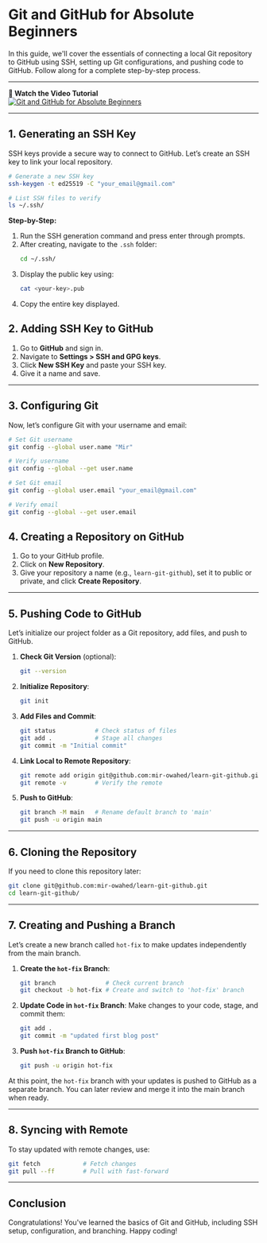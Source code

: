 
# Git and GitHub for Absolute Beginners

In this guide, we'll cover the essentials of connecting a local Git repository to GitHub using SSH, setting up Git configurations, and pushing code to GitHub. Follow along for a complete step-by-step process.

---
**🎥 Watch the Video Tutorial**  
[![Git and GitHub for Absolute Beginners](https://img.youtube.com/vi/Fnom1RW9yPw/0.jpg)](https://youtu.be/Fnom1RW9yPw)

---

## 1. Generating an SSH Key

SSH keys provide a secure way to connect to GitHub. Let’s create an SSH key to link your local repository.

```bash
# Generate a new SSH key
ssh-keygen -t ed25519 -C "your_email@gmail.com"

# List SSH files to verify
ls ~/.ssh/
```

**Step-by-Step:**
1. Run the SSH generation command and press enter through prompts.
2. After creating, navigate to the `.ssh` folder:
    ```bash
    cd ~/.ssh/
    ```
3. Display the public key using:
    ```bash
    cat <your-key>.pub
    ```
4. Copy the entire key displayed.

## 2. Adding SSH Key to GitHub

1. Go to **GitHub** and sign in.
2. Navigate to **Settings > SSH and GPG keys**.
3. Click **New SSH Key** and paste your SSH key.
4. Give it a name and save.

---

## 3. Configuring Git

Now, let’s configure Git with your username and email:

```bash
# Set Git username
git config --global user.name "Mir"

# Verify username
git config --global --get user.name

# Set Git email
git config --global user.email "your_email@gmail.com"

# Verify email
git config --global --get user.email
```

## 4. Creating a Repository on GitHub

1. Go to your GitHub profile.
2. Click on **New Repository**.
3. Give your repository a name (e.g., `learn-git-github`), set it to public or private, and click **Create Repository**.

---

## 5. Pushing Code to GitHub

Let’s initialize our project folder as a Git repository, add files, and push to GitHub.

1. **Check Git Version** (optional):
    ```bash
    git --version
    ```

2. **Initialize Repository**:
    ```bash
    git init
    ```

3. **Add Files and Commit**:
    ```bash
    git status           # Check status of files
    git add .            # Stage all changes
    git commit -m "Initial commit"
    ```

4. **Link Local to Remote Repository**:
    ```bash
    git remote add origin git@github.com:mir-owahed/learn-git-github.git
    git remote -v        # Verify the remote
    ```

5. **Push to GitHub**:
    ```bash
    git branch -M main   # Rename default branch to 'main'
    git push -u origin main
    ```

---

## 6. Cloning the Repository

If you need to clone this repository later:

```bash
git clone git@github.com:mir-owahed/learn-git-github.git
cd learn-git-github/
```

---

## 7. Creating and Pushing a Branch

Let’s create a new branch called `hot-fix` to make updates independently from the main branch.

1. **Create the `hot-fix` Branch**:
    ```bash
    git branch              # Check current branch
    git checkout -b hot-fix # Create and switch to 'hot-fix' branch
    ```

2. **Update Code in `hot-fix` Branch**:
   Make changes to your code, stage, and commit them:
    ```bash
    git add .
    git commit -m "updated first blog post"
    ```

3. **Push `hot-fix` Branch to GitHub**:
    ```bash
    git push -u origin hot-fix
    ```

At this point, the `hot-fix` branch with your updates is pushed to GitHub as a separate branch. You can later review and merge it into the main branch when ready.

---

## 8. Syncing with Remote

To stay updated with remote changes, use:

```bash
git fetch            # Fetch changes
git pull --ff        # Pull with fast-forward
```

---

## Conclusion

Congratulations! You've learned the basics of Git and GitHub, including SSH setup, configuration, and branching. Happy coding!
```
